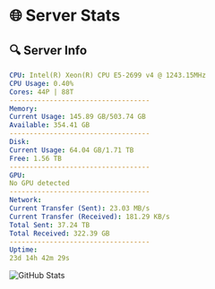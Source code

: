 # 🌐 Server Stats
## 🔍 Server Info
```yaml
CPU: Intel(R) Xeon(R) CPU E5-2699 v4 @ 1243.15MHz
CPU Usage: 0.40%
Cores: 44P | 88T
-----------------------------------
Memory:
Current Usage: 145.89 GB/503.74 GB
Available: 354.41 GB
-----------------------------------
Disk:
Current Usage: 64.04 GB/1.71 TB
Free: 1.56 TB
-----------------------------------
GPU:
No GPU detected
-----------------------------------
Network:
Current Transfer (Sent): 23.03 MB/s
Current Transfer (Received): 181.29 KB/s
Total Sent: 37.24 TB
Total Received: 322.39 GB
-----------------------------------
Uptime:
23d 14h 42m 29s
```
![GitHub Stats](https://img.shields.io/badge/Updated-2025-03-31_12:05:18-blue)